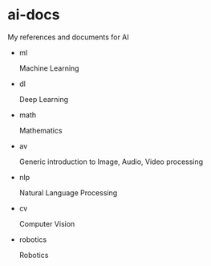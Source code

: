 # ai-docs
My references and documents for AI

- ml
  
  Machine Learning
  
- dl
  
  Deep Learning
  
- math
  
  Mathematics
  
- av
  
  Generic introduction to Image, Audio, Video processing
  
- nlp
  
  Natural Language Processing
  
- cv
  
  Computer Vision
  
- robotics
  
  Robotics

  

